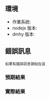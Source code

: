 ## 環境

- 作業系統: <!-- Windows/Linux 32/64bits version (docker?)-->
- nodejs 版本: <!-- node -v -->
- dmhy 版本: <!-- dmhy -v -->

## 錯誤訊息

  ```shell
  如果有錯誤訊息請貼在這
  ```

### 預期結果

### 實際結果

<!-- 按下確定前，可以用 Preview 看一下有沒有漏填 -->
